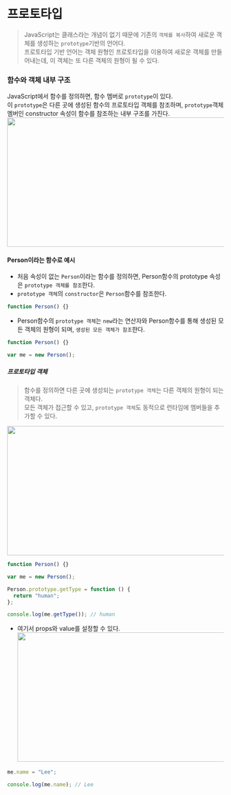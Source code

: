 # 프로토타입

> JavaScript는 클래스라는 개념이 없기 때문에 기존의 `객체를 복사`하여 새로운 객체를 생성하는 `prototype`기반의 언어다.<br/>
> 프로토타입 기반 언어는 객체 원형인 프로토타입을 이용하여 새로운 객체를 만들어내는데, 이 객체는 또 다른 객체의 원형이 될 수 있다.

### 함수와 객체 내부 구조

JavaScript에서 함수를 정의하면, 함수 멤버로 `prototype`이 있다. <br/>
이 `prototype`은 다른 곳에 생성된 함수의 프로토타입 객체를 참조하며, `prototype`객체 멤버인 constructor 속성이 함수를 참조하는 내부 구조를 가진다.
<img src="https://user-images.githubusercontent.com/87024040/209089085-60dc329b-3be1-49a1-b3d7-b66a3c052492.png" width="600" height="300">

#### Person이라는 함수로 예시

- 처음 속성이 없는 `Person`이라는 함수를 정의하면, Person함수의 prototype 속성은 `prototype 객체를 참조`한다. <br/>
- `prototype 객체`의 `constructor`은 `Person`함수를 참조한다.

```jsx
function Person() {}
```

- Person함수의 `prototype 객체`는 `new`라는 연산자와 Person함수를 통해 생성된 모든 객체의 원형이 되며, `생성된 모든 객체가 참조`한다.

```jsx
function Person() {}

var me = new Person();
```

##### 프로토타입 객체

> 함수를 정의하면 다른 곳에 생성되는 `prototype 객체`는 다른 객체의 원형이 되는 객체다. <br/>
> 모든 객체가 접근할 수 있고, `prototype 객체`도 동적으로 런타임에 멤버들을 추가할 수 있다.

<img src="https://user-images.githubusercontent.com/87024040/209093503-1ff80999-8ed4-4ffd-afce-e9b3d172fd9e.png" width="600" height="300">

```jsx
function Person() {}

var me = new Person();

Person.prototype.getType = function () {
  return "human";
};

console.log(me.getType()); // human
```

- 여기서 props와 value를 설정할 수 있다.
  <img src="https://user-images.githubusercontent.com/87024040/209090397-3fedfc54-d8f8-47e5-8493-8840eaa1f860.png" width="600" height="300">

```jsx
me.name = "Lee";

console.log(me.name); // Lee
```
